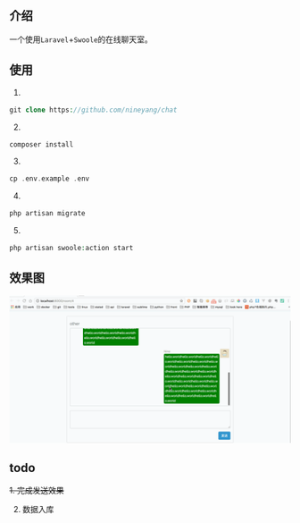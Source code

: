 ## 介绍
一个使用`Laravel`+`Swoole`的在线聊天室。

## 使用
1. 

```php
git clone https://github.com/nineyang/chat
```

2.

```php
composer install
```

3. 

```php
cp .env.example .env
```

4.
 
```php
php artisan migrate
```

5. 

```php
php artisan swoole:action start
```


## 效果图

![Aaron Swartz](/public/image/chat.gif)

## todo
~~1. 完成发送效果~~

2. 数据入库